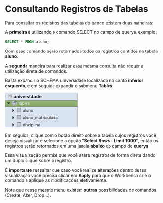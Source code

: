 # Consultando Registros de Tabelas

Para consultar os registros das tabelas do banco existem duas maneiras:

A **primeira** é utilizando o comando SELECT no campo de querys, exemplo:

```SQL
SELECT * FROM aluno;
```

Com esse comando serão retornados todos os registros contidos na tabela **aluno**.

A **segunda** maneira para realizar essa mesma consulta não requer a utilização direta de comandos. 

Basta expandir o SCHEMA universidade localizado no canto **inferior** **esquerdo**, e em seguida expandir o submenu **Tables**.

![](/assets/schemas.png)

Em seguida, clique com o botão direito sobre a tabela cujos registros você deseja visualizar e selecione a opção **"Select Rows - Limit 1000"**, então os registros serão retornados em uma janela **abaixo** do campo de **querys**.

Essa visualização permite que você altere registros de forma direta dando um duplo clique sobre o registro.

É **importante** ressaltar que caso você realize alterações dentro dessa visualização você precisa clicar em **Apply** para que o Workbench crie o comando e aplique as modificações efetivamente.

Note que nesse mesmo menu existem **outras** possibilidades de comandos \(Create, Alter, Drop...\).

